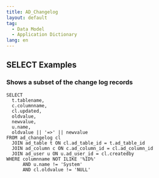 ```yaml
---
title: AD_Changelog
layout: default
tag: 
  - Data Model
  - Application Dictionary
lang: en
---
```


## SELECT Examples

### Shows a subset of the change log records

```
SELECT
  t.tablename,
  c.columnname,
  cl.updated,
  oldvalue,
  newvalue,
  u.name,
  oldvalue || '=>' || newvalue
FROM ad_changelog cl
  JOIN ad_table t ON cl.ad_table_id = t.ad_table_id
  JOIN ad_column c ON c.ad_column_id = cl.ad_column_id
  JOIN ad_user u ON u.ad_user_id = cl.createdby
WHERE columnname NOT ILIKE '%ID%'
      AND u.name != 'System'
      AND cl.oldvalue != 'NULL'
	  
```

